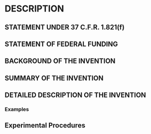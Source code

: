 # DESCRIPTION

## STATEMENT UNDER 37 C.F.R. 1.821(f)

## STATEMENT OF FEDERAL FUNDING

## BACKGROUND OF THE INVENTION

## SUMMARY OF THE INVENTION

## DETAILED DESCRIPTION OF THE INVENTION

### Examples

## Experimental Procedures

